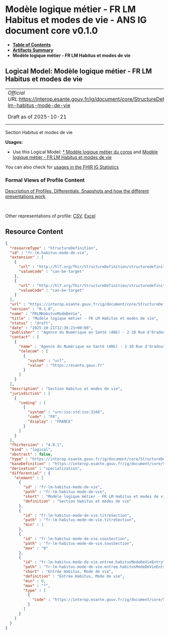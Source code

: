 # Modèle logique métier - FR LM Habitus et modes de vie - ANS IG document core v0.1.0

* [**Table of Contents**](toc.md)
* [**Artifacts Summary**](artifacts.md)
* **Modèle logique métier - FR LM Habitus et modes de vie**

## Logical Model: Modèle logique métier - FR LM Habitus et modes de vie 

| | |
| :--- | :--- |
| *Official URL*:https://interop.esante.gouv.fr/ig/document/core/StructureDefinition/fr-lm-habitus-mode-de-vie | *Version*:0.1.0 |
| Draft as of 2025-10-21 | *Computable Name*:FRLMHabitusModeDeVie |

 
Section Habitus et modes de vie 

**Usages:**

* Use this Logical Model: [* Modèle logique métier du corps](StructureDefinition-fr-lm-corps-document.md) and [Modèle logique métier - FR LM Habitus et modes de vie](StructureDefinition-fr-lm-habitus-mode-de-vie.md)

You can also check for [usages in the FHIR IG Statistics](https://packages2.fhir.org/xig/ans.document.fr.core|current/StructureDefinition/fr-lm-habitus-mode-de-vie)

### Formal Views of Profile Content

 [Description of Profiles, Differentials, Snapshots and how the different presentations work](http://build.fhir.org/ig/FHIR/ig-guidance/readingIgs.html#structure-definitions). 

 

Other representations of profile: [CSV](StructureDefinition-fr-lm-habitus-mode-de-vie.csv), [Excel](StructureDefinition-fr-lm-habitus-mode-de-vie.xlsx) 



## Resource Content

```json
{
  "resourceType" : "StructureDefinition",
  "id" : "fr-lm-habitus-mode-de-vie",
  "extension" : [
    {
      "url" : "http://hl7.org/fhir/StructureDefinition/structuredefinition-type-characteristics",
      "valueCode" : "can-be-target"
    },
    {
      "url" : "http://hl7.org/fhir/StructureDefinition/structuredefinition-type-characteristics",
      "valueCode" : "can-be-target"
    }
  ],
  "url" : "https://interop.esante.gouv.fr/ig/document/core/StructureDefinition/fr-lm-habitus-mode-de-vie",
  "version" : "0.1.0",
  "name" : "FRLMHabitusModeDeVie",
  "title" : "Modèle logique métier - FR LM Habitus et modes de vie",
  "status" : "draft",
  "date" : "2025-10-21T12:36:21+00:00",
  "publisher" : "Agence du Numérique en Santé (ANS) - 2-10 Rue d'Oradour-sur-Glane, 75015 Paris",
  "contact" : [
    {
      "name" : "Agence du Numérique en Santé (ANS) - 2-10 Rue d'Oradour-sur-Glane, 75015 Paris",
      "telecom" : [
        {
          "system" : "url",
          "value" : "https://esante.gouv.fr"
        }
      ]
    }
  ],
  "description" : "Section Habitus et modes de vie",
  "jurisdiction" : [
    {
      "coding" : [
        {
          "system" : "urn:iso:std:iso:3166",
          "code" : "FR",
          "display" : "FRANCE"
        }
      ]
    }
  ],
  "fhirVersion" : "4.0.1",
  "kind" : "logical",
  "abstract" : false,
  "type" : "https://interop.esante.gouv.fr/ig/document/core/StructureDefinition/fr-lm-habitus-mode-de-vie",
  "baseDefinition" : "https://interop.esante.gouv.fr/ig/document/core/StructureDefinition/fr-lm-section",
  "derivation" : "specialization",
  "differential" : {
    "element" : [
      {
        "id" : "fr-lm-habitus-mode-de-vie",
        "path" : "fr-lm-habitus-mode-de-vie",
        "short" : "Modèle logique métier - FR LM Habitus et modes de vie",
        "definition" : "Section Habitus et modes de vie"
      },
      {
        "id" : "fr-lm-habitus-mode-de-vie.titreSection",
        "path" : "fr-lm-habitus-mode-de-vie.titreSection",
        "min" : 1
      },
      {
        "id" : "fr-lm-habitus-mode-de-vie.sousSection",
        "path" : "fr-lm-habitus-mode-de-vie.sousSection",
        "max" : "0"
      },
      {
        "id" : "fr-lm-habitus-mode-de-vie.entree.habitusModeDeVieEntry",
        "path" : "fr-lm-habitus-mode-de-vie.entree.habitusModeDeVieEntry",
        "short" : "Entrée Habitus, Mode de vie",
        "definition" : "Entrée Habitus, Mode de vie",
        "min" : 0,
        "max" : "*",
        "type" : [
          {
            "code" : "https://interop.esante.gouv.fr/ig/document/core/StructureDefinition/fr-lm-habitus-mode-de-vie"
          }
        ]
      }
    ]
  }
}

```
